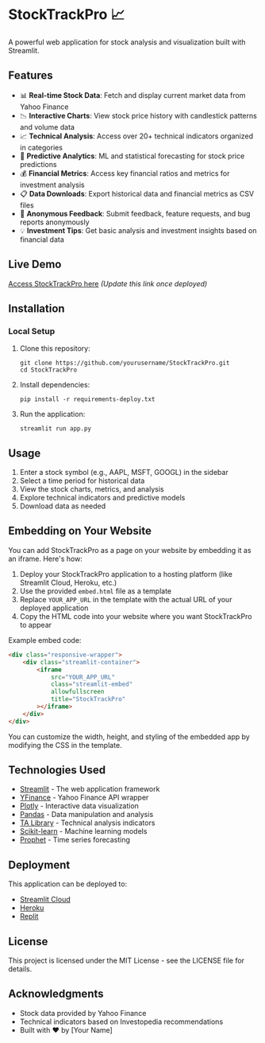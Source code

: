 # StockTrackPro 📈

A powerful web application for stock analysis and visualization built with Streamlit.

## Features

- 📊 **Real-time Stock Data**: Fetch and display current market data from Yahoo Finance
- 📉 **Interactive Charts**: View stock price history with candlestick patterns and volume data
- 📈 **Technical Analysis**: Access over 20+ technical indicators organized in categories
- 🧠 **Predictive Analytics**: ML and statistical forecasting for stock price predictions
- 💰 **Financial Metrics**: Access key financial ratios and metrics for investment analysis
- 📋 **Data Downloads**: Export historical data and financial metrics as CSV files
- 📝 **Anonymous Feedback**: Submit feedback, feature requests, and bug reports anonymously
- 💡 **Investment Tips**: Get basic analysis and investment insights based on financial data

## Live Demo

[Access StockTrackPro here](https://stocktrackpro.streamlit.app) *(Update this link once deployed)*

## Installation

### Local Setup

1. Clone this repository:
   ```
   git clone https://github.com/yourusername/StockTrackPro.git
   cd StockTrackPro
   ```

2. Install dependencies:
   ```
   pip install -r requirements-deploy.txt
   ```

3. Run the application:
   ```
   streamlit run app.py
   ```

## Usage

1. Enter a stock symbol (e.g., AAPL, MSFT, GOOGL) in the sidebar
2. Select a time period for historical data
3. View the stock charts, metrics, and analysis
4. Explore technical indicators and predictive models
5. Download data as needed

## Embedding on Your Website

You can add StockTrackPro as a page on your website by embedding it as an iframe. Here's how:

1. Deploy your StockTrackPro application to a hosting platform (like Streamlit Cloud, Heroku, etc.)
2. Use the provided `embed.html` file as a template
3. Replace `YOUR_APP_URL` in the template with the actual URL of your deployed application
4. Copy the HTML code into your website where you want StockTrackPro to appear

Example embed code:
```html
<div class="responsive-wrapper">
    <div class="streamlit-container">
        <iframe 
            src="YOUR_APP_URL" 
            class="streamlit-embed" 
            allowfullscreen
            title="StockTrackPro"
        ></iframe>
    </div>
</div>
```

You can customize the width, height, and styling of the embedded app by modifying the CSS in the template.

## Technologies Used

- [Streamlit](https://streamlit.io/) - The web application framework
- [YFinance](https://pypi.org/project/yfinance/) - Yahoo Finance API wrapper
- [Plotly](https://plotly.com/) - Interactive data visualization
- [Pandas](https://pandas.pydata.org/) - Data manipulation and analysis
- [TA Library](https://technical-analysis-library-in-python.readthedocs.io/) - Technical analysis indicators
- [Scikit-learn](https://scikit-learn.org/) - Machine learning models
- [Prophet](https://facebook.github.io/prophet/) - Time series forecasting

## Deployment

This application can be deployed to:

- [Streamlit Cloud](https://streamlit.io/cloud)
- [Heroku](https://heroku.com)
- [Replit](https://replit.com)

## License

This project is licensed under the MIT License - see the LICENSE file for details.

## Acknowledgments

- Stock data provided by Yahoo Finance
- Technical indicators based on Investopedia recommendations
- Built with ❤️ by [Your Name]

